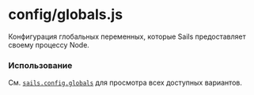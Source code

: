 # config/globals.js

Конфигурация глобальных переменных, которые Sails предоставляет своему процессу Node.

### Использование

См. [`sails.config.globals`](https://sailsjs.com/documentation/reference/configuration/sails-config-globals) для просмотра всех доступных вариантов.


<docmeta name="displayName" value="globals.js">
